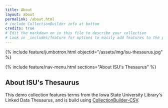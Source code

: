 ```yaml
---
title: About
layout: about
permalink: /about.html
# include CollectionBuilder info at bottom
credits: true
# Edit the markdown on in this file to describe your collection
# Look in _includes/feature for options to easily add features to the page
---
```


{% include feature/jumbotron.html objectid="/assets/img/isu-thesaurus.jpg" %} 

{% include feature/nav-menu.html sections="About ISU's Thesaurus" %}

## About ISU's Thesaurus

This demo collection features terms from the Iowa State University Library's Linked Data Thesaurus, and is build using [CollectionBuilder-CSV](https://github.com/CollectionBuilder/collectionbuilder-csv).